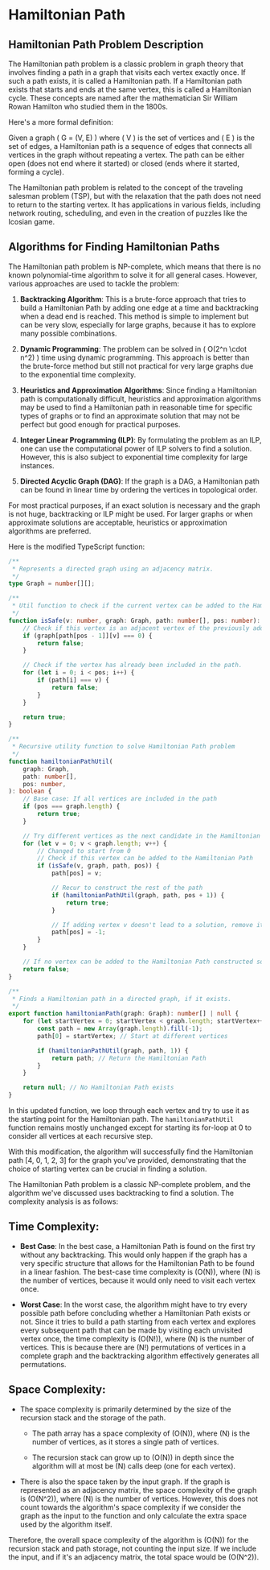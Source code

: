 # Hamiltonian Path

## Hamiltonian Path Problem Description

The Hamiltonian path problem is a classic problem in graph theory that involves finding a path in a graph that visits each vertex exactly once. If such a path exists, it is called a Hamiltonian path. If a Hamiltonian path exists that starts and ends at the same vertex, this is called a Hamiltonian cycle. These concepts are named after the mathematician Sir William Rowan Hamilton who studied them in the 1800s.

Here's a more formal definition:

Given a graph \( G = (V, E) \) where \( V \) is the set of vertices and \( E \) is the set of edges, a Hamiltonian path is a sequence of edges that connects all vertices in the graph without repeating a vertex. The path can be either open (does not end where it started) or closed (ends where it started, forming a cycle).

The Hamiltonian path problem is related to the concept of the traveling salesman problem (TSP), but with the relaxation that the path does not need to return to the starting vertex. It has applications in various fields, including network routing, scheduling, and even in the creation of puzzles like the Icosian game.

## Algorithms for Finding Hamiltonian Paths

The Hamiltonian path problem is NP-complete, which means that there is no known polynomial-time algorithm to solve it for all general cases. However, various approaches are used to tackle the problem:

1. **Backtracking Algorithm**: This is a brute-force approach that tries to build a Hamiltonian Path by adding one edge at a time and backtracking when a dead end is reached. This method is simple to implement but can be very slow, especially for large graphs, because it has to explore many possible combinations.

2. **Dynamic Programming**: The problem can be solved in \( O(2^n \cdot n^2) \) time using dynamic programming. This approach is better than the brute-force method but still not practical for very large graphs due to the exponential time complexity.

3. **Heuristics and Approximation Algorithms**: Since finding a Hamiltonian path is computationally difficult, heuristics and approximation algorithms may be used to find a Hamiltonian path in reasonable time for specific types of graphs or to find an approximate solution that may not be perfect but good enough for practical purposes.

4. **Integer Linear Programming (ILP)**: By formulating the problem as an ILP, one can use the computational power of ILP solvers to find a solution. However, this is also subject to exponential time complexity for large instances.

5. **Directed Acyclic Graph (DAG)**: If the graph is a DAG, a Hamiltonian path can be found in linear time by ordering the vertices in topological order.

For most practical purposes, if an exact solution is necessary and the graph is not huge, backtracking or ILP might be used. For larger graphs or when approximate solutions are acceptable, heuristics or approximation algorithms are preferred.

Here is the modified TypeScript function:

```typescript
/**
 * Represents a directed graph using an adjacency matrix.
 */
type Graph = number[][];

/**
 * Util function to check if the current vertex can be added to the Hamiltonian Path
 */
function isSafe(v: number, graph: Graph, path: number[], pos: number): boolean {
    // Check if this vertex is an adjacent vertex of the previously added vertex.
    if (graph[path[pos - 1]][v] === 0) {
        return false;
    }

    // Check if the vertex has already been included in the path.
    for (let i = 0; i < pos; i++) {
        if (path[i] === v) {
            return false;
        }
    }

    return true;
}

/**
 * Recursive utility function to solve Hamiltonian Path problem
 */
function hamiltonianPathUtil(
    graph: Graph,
    path: number[],
    pos: number,
): boolean {
    // Base case: If all vertices are included in the path
    if (pos === graph.length) {
        return true;
    }

    // Try different vertices as the next candidate in the Hamiltonian Path.
    for (let v = 0; v < graph.length; v++) {
        // Changed to start from 0
        // Check if this vertex can be added to the Hamiltonian Path
        if (isSafe(v, graph, path, pos)) {
            path[pos] = v;

            // Recur to construct the rest of the path
            if (hamiltonianPathUtil(graph, path, pos + 1)) {
                return true;
            }

            // If adding vertex v doesn't lead to a solution, remove it
            path[pos] = -1;
        }
    }

    // If no vertex can be added to the Hamiltonian Path constructed so far
    return false;
}

/**
 * Finds a Hamiltonian path in a directed graph, if it exists.
 */
export function hamiltonianPath(graph: Graph): number[] | null {
    for (let startVertex = 0; startVertex < graph.length; startVertex++) {
        const path = new Array(graph.length).fill(-1);
        path[0] = startVertex; // Start at different vertices

        if (hamiltonianPathUtil(graph, path, 1)) {
            return path; // Return the Hamiltonian Path
        }
    }

    return null; // No Hamiltonian Path exists
}
```

In this updated function, we loop through each vertex and try to use it as the starting point for the Hamiltonian path. The `hamiltonianPathUtil` function remains mostly unchanged except for starting its for-loop at 0 to consider all vertices at each recursive step.

With this modification, the algorithm will successfully find the Hamiltonian path [4, 0, 1, 2, 3] for the graph you've provided, demonstrating that the choice of starting vertex can be crucial in finding a solution.

The Hamiltonian Path problem is a classic NP-complete problem, and the algorithm we've discussed uses backtracking to find a solution. The complexity analysis is as follows:

## Time Complexity:

-   **Best Case**: In the best case, a Hamiltonian Path is found on the first try without any backtracking. This would only happen if the graph has a very specific structure that allows for the Hamiltonian Path to be found in a linear fashion. The best-case time complexity is \(O(N)\), where \(N\) is the number of vertices, because it would only need to visit each vertex once.

-   **Worst Case**: In the worst case, the algorithm might have to try every possible path before concluding whether a Hamiltonian Path exists or not. Since it tries to build a path starting from each vertex and explores every subsequent path that can be made by visiting each unvisited vertex once, the time complexity is \(O(N!)\), where \(N\) is the number of vertices. This is because there are \(N!\) permutations of vertices in a complete graph and the backtracking algorithm effectively generates all permutations.

## Space Complexity:

-   The space complexity is primarily determined by the size of the recursion stack and the storage of the path.

    -   The path array has a space complexity of \(O(N)\), where \(N\) is the number of vertices, as it stores a single path of vertices.

    -   The recursion stack can grow up to \(O(N)\) in depth since the algorithm will at most be \(N\) calls deep (one for each vertex).

-   There is also the space taken by the input graph. If the graph is represented as an adjacency matrix, the space complexity of the graph is \(O(N^2)\), where \(N\) is the number of vertices. However, this does not count towards the algorithm's space complexity if we consider the graph as the input to the function and only calculate the extra space used by the algorithm itself.

Therefore, the overall space complexity of the algorithm is \(O(N)\) for the recursion stack and path storage, not counting the input size. If we include the input, and if it's an adjacency matrix, the total space would be \(O(N^2)\).
